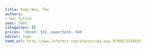 ```yaml
---
title: Ruby Way, The
authors:
- Hal Fulton
year: 2001
categories: []
prices: 'ebook: $32, paperbook: $40'
editor: Sams
home_url: http://www.informit.com/store/ruby-way-9780672320835
---
```

